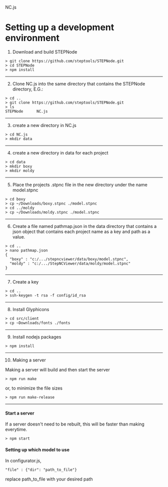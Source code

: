 NC.js


Setting up a development environment
====================================

  1. Download and build STEPNode

  ```
  > git clone https://github.com/steptools/STEPNode.git
  > cd STEPNode
  > npm install
  ```

  ------------------------------------------------------------------------------
  2. Clone NC.js into the same directory that contains the STEPNode
      directory, E.G.:

  ```
  > cd ..
  > git clone https://github.com/steptools/STEPNode.git
  > ls
  STEPNode      NC.js
  ```

  ------------------------------------------------------------------------------
  3. create a new directory in NC.js

  ```
  > cd NC.js
  > mkdir data
  ```

  ------------------------------------------------------------------------------
  4. create a new directory in data for each project

  ```
  > cd data
  > mkdir boxy
  > mkdir moldy
  ```

  ------------------------------------------------------------------------------
  5. Place the projects .stpnc file in the new directory under the name
      model.stpnc

  ```
  > cd boxy
  > cp ~/Downloads/boxy.stpnc ./model.stpnc
  > cd ../moldy
  > cp ~/Downloads/moldy.stpnc ./model.stpnc
  ```

  ------------------------------------------------------------------------------
  6. Create a file named pathmap.json in the data directory that contains a json
      object that contains each project name as a key and path as a value.

  ```
  > cd ..
  > nano pathmap.json
  {
    "boxy" : "c:/.../stepncviewer/data/boxy/model.stpnc",
    "moldy" : "c:/.../StepNCViewer/data/moldy/model.stpnc"
  }
  ```

  ------------------------------------------------------------------------------
  7. Create a key

  ```
  > cd ..
  > ssh-keygen -t rsa -f config/id_rsa
  ```
 
 ------------------------------------------------------------------------------
  8. Install Glyphicons

  ```
  > cd src/client
  > cp ~Downloads/fonts ./fonts
  ```

  ------------------------------------------------------------------------------
  9. Install nodejs packages

  ```
  > npm install
  ```
 ------------------------------------------------------------------------------
  10. Making a server

  Making a server will build and then start the server

  ```
  > npm run make
  ```

  or, to minimize the file sizes

  ```
  > npm run make-release
  ```
  ------------------------------------------------------------------------------
 

 #### Start a server

  If a server doesn't need to be rebuilt, this will be faster than making everytime. 

  ```
  > npm start
  ```
 

#### Setting up which model to use

 In configurator.js, 
 
 ```
 "file" : {"dir": "path_to_file"} 
 ```
 
 replace path_to_file with your desired path

